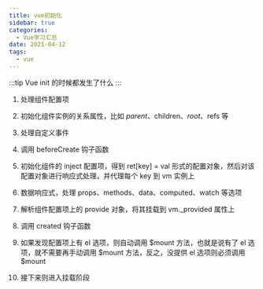 ```yaml
---
title: vue初始化
sidebar: true
categories:
  - Vue学习汇总
date: 2021-04-12
tags:
  - vue
---
```


:::tip
Vue init 的时候都发生了什么
:::

<!-- more -->

1. 处理组件配置项

2. 初始化组件实例的关系属性，比如 $parent、$children、$root、$refs 等

3. 处理自定义事件

4. 调用 beforeCreate 钩子函数

5. 初始化组件的 inject 配置项，得到 ret[key] = val 形式的配置对象，然后对该配置对象进行响应式处理，并代理每个 key 到 vm 实例上

6. 数据响应式，处理 props、methods、data、computed、watch 等选项

7. 解析组件配置项上的 provide 对象，将其挂载到 vm.\_provided 属性上

8. 调用 created 钩子函数

9. 如果发现配置项上有 el 选项，则自动调用 $mount 方法，也就是说有了 el 选项，就不需要再手动调用 $mount 方法，反之，没提供 el 选项则必须调用 \$mount

10. 接下来则进入挂载阶段
